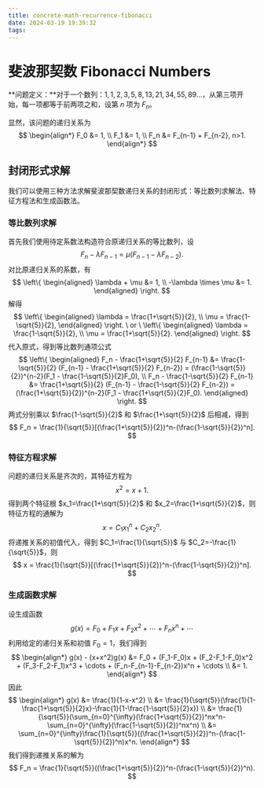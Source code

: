 ```yaml
---
title: concrete-math-recurrence-fibonacci
date: 2024-03-19 19:39:32
tags:
---
```


# 斐波那契数 Fibonacci Numbers

**问题定义：**对于一个数列：$1,1,2,3,5,8,13,21,34,55,89\dots$，从第三项开始，每一项都等于前两项之和，设第 $n$ 项为 $F_n$。

显然，该问题的递归关系为
$$
\begin{align*}
F_0 &= 1, \\
F_1 &= 1, \\
F_n &= F_{n-1} + F_{n-2}, n>1.
\end{align*}
$$

## 封闭形式求解

我们可以使用三种方法求解斐波那契数递归关系的封闭形式：等比数列求解法、特征方程法和生成函数法。

### 等比数列求解

首先我们使用待定系数法构造符合原递归关系的等比数列，设
$$
F_n - \lambda F_{n-1} = \mu (F_{n-1} - \lambda F_{n-2}).
$$
对比原递归关系的系数，有
$$
\left\{
\begin{aligned}
\lambda + \mu &= 1, \\
-\lambda \times \mu &= 1.
\end{aligned}
\right.
$$
解得
$$
\left\{
\begin{aligned}
\lambda = \frac{1+\sqrt{5}}{2}, \\
\mu = \frac{1-\sqrt{5}}{2},
\end{aligned}
\right.
\ or \
\left\{
\begin{aligned}
\lambda = \frac{1-\sqrt{5}}{2}, \\
\mu = \frac{1+\sqrt{5}}{2}.
\end{aligned}
\right.
$$
代入原式，得到等比数列通项公式
$$
\left\{
\begin{aligned}
F_n - \frac{1+\sqrt{5}}{2} F_{n-1} &= \frac{1-\sqrt{5}}{2} (F_{n-1} - \frac{1+\sqrt{5}}{2} F_{n-2}) = (\frac{1-\sqrt{5}}{2})^{n-2}(F_1 - \frac{1-\sqrt{5}}{2}F_0), \\
F_n - \frac{1-\sqrt{5}}{2} F_{n-1} &= \frac{1+\sqrt{5}}{2} (F_{n-1} - \frac{1-\sqrt{5}}{2} F_{n-2}) = (\frac{1+\sqrt{5}}{2})^{n-2}(F_1 - \frac{1+\sqrt{5}}{2}F_0).
\end{aligned}
\right.
$$
两式分别乘以 $\frac{1-\sqrt{5}}{2}$ 和 $\frac{1+\sqrt{5}}{2}$ 后相减，得到
$$
F_n = \frac{1}{\sqrt{5}}[(\frac{1+\sqrt{5}}{2})^n-(\frac{1-\sqrt{5}}{2})^n].
$$

### 特征方程求解

问题的递归关系是齐次的，其特征方程为
$$
x^2 = x + 1.
$$
得到两个特征根 $x_1=\frac{1+\sqrt{5}}{2}$ 和 $x_2=\frac{1+\sqrt{5}}{2}$，则特征方程的通解为
$$
x = C_1x_1^n + C_2x_2^n.
$$
将递推关系的初值代入，得到 $C_1=\frac{1}{\sqrt{5}}$ 与 $C_2=-\frac{1}{\sqrt{5}}$，则
$$
x = \frac{1}{\sqrt{5}}[(\frac{1+\sqrt{5}}{2})^n-(\frac{1-\sqrt{5}}{2})^n].
$$

### 生成函数求解

设生成函数
$$
g(x) = F_0 + F_1x + F_2x^2 + \cdots + F_nx^n + \cdots
$$
利用给定的递归关系和初值 $F_0=1$，我们得到
$$
\begin{align*}
g(x) - (x+x^2)g(x) &= F_0 + (F_1-F_0)x + (F_2-F_1-F_0)x^2 + (F_3-F_2-F_1)x^3 + \cdots + (F_n-F_{n-1}-F_{n-2})x^n + \cdots \\
&= 1.
\end{align*}
$$
因此
$$
\begin{align*}
g(x) &= \frac{1}{1-x-x^2} \\
&= \frac{1}{\sqrt{5}}(\frac{1}{1-\frac{1+\sqrt{5}}{2}x}-\frac{1}{1-\frac{1-\sqrt{5}}{2}x}) \\
&= \frac{1}{\sqrt{5}}(\sum_{n=0}^{\infty}(\frac{1+\sqrt{5}}{2})^nx^n-\sum_{n=0}^{\infty}(\frac{1-\sqrt{5}}{2})^nx^n) \\
&= \sum_{n=0}^{\infty}\frac{1}{\sqrt{5}}((\frac{1+\sqrt{5}}{2})^n-(\frac{1-\sqrt{5}}{2})^n)x^n.
\end{align*}
$$
我们得到递推关系的解为
$$
F_n = \frac{1}{\sqrt{5}}((\frac{1+\sqrt{5}}{2})^n-(\frac{1-\sqrt{5}}{2})^n).
$$
